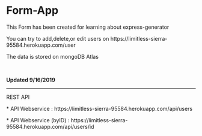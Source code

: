 # Form-App

<p>This Form has been created for learning about express-generator</p>
<p>You can try to add,delete,or edit users on https://limitless-sierra-95584.herokuapp.com/user</p>
<p>The data is stored on mongoDB Atlas</p>
<br> 
<p><b>Updated 9/16/2019</b></p>
<hr>
<p>REST API </p>
<p>* API Webservice : https://limitless-sierra-95584.herokuapp.com/api/users</p>
<p>* API Webservice (byID) : https://limitless-sierra-95584.herokuapp.com/api/users/id</p>

